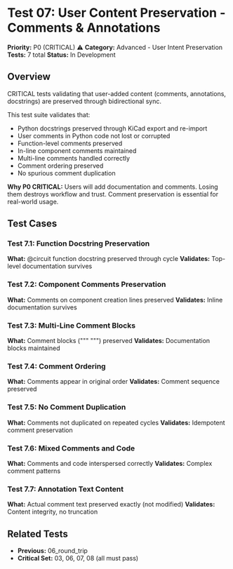# Test 07: User Content Preservation - Comments & Annotations

**Priority:** P0 (CRITICAL) ⚠️
**Category:** Advanced - User Intent Preservation
**Tests:** 7 total
**Status:** In Development

## Overview

CRITICAL tests validating that user-added content (comments, annotations, docstrings) are preserved through bidirectional sync.

This test suite validates that:
- Python docstrings preserved through KiCad export and re-import
- User comments in Python code not lost or corrupted
- Function-level comments preserved
- In-line component comments maintained
- Multi-line comments handled correctly
- Comment ordering preserved
- No spurious comment duplication

**Why P0 CRITICAL:** Users will add documentation and comments. Losing them destroys workflow and trust. Comment preservation is essential for real-world usage.

## Test Cases

### Test 7.1: Function Docstring Preservation
**What:** @circuit function docstring preserved through cycle
**Validates:** Top-level documentation survives

### Test 7.2: Component Comments Preservation
**What:** Comments on component creation lines preserved
**Validates:** Inline documentation survives

### Test 7.3: Multi-Line Comment Blocks
**What:** Comment blocks (""" """) preserved
**Validates:** Documentation blocks maintained

### Test 7.4: Comment Ordering
**What:** Comments appear in original order
**Validates:** Comment sequence preserved

### Test 7.5: No Comment Duplication
**What:** Comments not duplicated on repeated cycles
**Validates:** Idempotent comment preservation

### Test 7.6: Mixed Comments and Code
**What:** Comments and code interspersed correctly
**Validates:** Complex comment patterns

### Test 7.7: Annotation Text Content
**What:** Actual comment text preserved exactly (not modified)
**Validates:** Content integrity, no truncation

## Related Tests

- **Previous:** 06_round_trip
- **Critical Set:** 03, 06, 07, 08 (all must pass)
